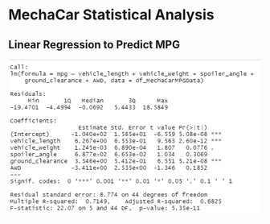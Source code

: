 # MechaCar Statistical Analysis

## Linear Regression to Predict MPG

![Linear Regression Summary Statistics](https://github.com/noble190/MechaCar_Statistical_Analysis/blob/main/img/LinearRegressionSummary.png)
